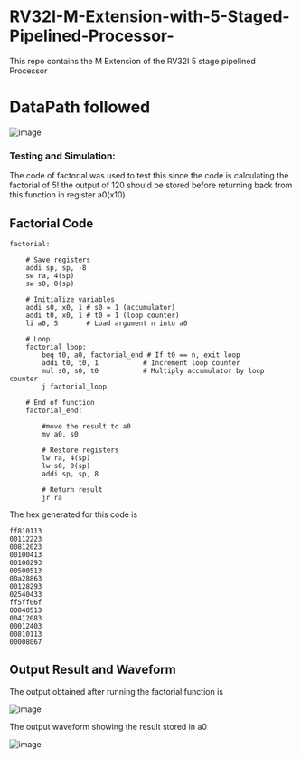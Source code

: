 # RV32I-M-Extension-with-5-Staged-Pipelined-Processor-
This repo contains the M Extension of the RV32I 5 stage pipelined Processor 

# **DataPath followed**

 ![image](https://user-images.githubusercontent.com/104595329/235644200-67e40eca-e6f1-48f5-b0ee-ef27077dd0df.png)


### **Testing and Simulation:**

The code of factorial was used to test this since the code is calculating the factorial of 5! the output of 120 should be stored before returning back from this function in register a0(x10) 

## **Factorial Code**

```
factorial:

    # Save registers
    addi sp, sp, -8
    sw ra, 4(sp)
    sw s0, 0(sp)

    # Initialize variables
    addi s0, x0, 1 # s0 = 1 (accumulator)
    addi t0, x0, 1 # t0 = 1 (loop counter)
    li a0, 5       # Load argument n into a0

    # Loop
    factorial_loop:
        beq t0, a0, factorial_end # If t0 == n, exit loop
        addi t0, t0, 1           # Increment loop counter
        mul s0, s0, t0           # Multiply accumulator by loop counter
        j factorial_loop

    # End of function
    factorial_end:
        
        #move the result to a0
        mv a0, s0 

        # Restore registers
        lw ra, 4(sp)
        lw s0, 0(sp)
        addi sp, sp, 8
        
        # Return result
        jr ra

```
The hex generated for this code is 

```
ff810113
00112223
00812023
00100413
00100293
00500513
00a28863
00128293
02540433
ff5ff06f
00040513
00412083
00012403
00810113
00008067
```
## Output Result and Waveform
The output obtained after running the factorial function  is 


 ![image](https://user-images.githubusercontent.com/104595329/235783797-2a17f9f7-e17a-4ecc-bdce-cc7275f3ff23.png)
 
 The output waveform showing the result stored in a0
 
 ![image](https://user-images.githubusercontent.com/104595329/235786860-62545096-cd48-4e5e-a742-5d60659682b5.png)


